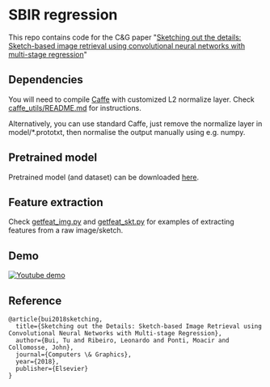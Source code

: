 # SBIR regression
This repo contains code for the C&G paper "[Sketching out the details: Sketch-based image retrieval using convolutional neural networks with multi-stage regression](https://doi.org/10.1016/j.cag.2017.12.006)" 

## Dependencies
You will need to compile [Caffe](https://github.com/BVLC/caffe) with customized L2 normalize layer. Check [caffe_utils/README.md](caffe_utils/README.md) for instructions.

Alternatively, you can use standard Caffe, just remove the normalize layer in model/*.prototxt, then normalise the output manually using e.g. numpy.

## Pretrained model
Pretrained model (and dataset) can be downloaded [here](http://www.cvssp.org/data/Flickr25K/cag17.html).

## Feature extraction

Check [getfeat_img.py](getfeat_img.py) and [getfeat_skt.py](getfeat_skt.py) for examples of extracting features from a raw image/sketch.

## Demo
[![Youtube demo](http://img.youtube.com/vi/3FRDpNk4w4U/0.jpg)](https://youtu.be/3FRDpNk4w4U)

## Reference
```
@article{bui2018sketching,
  title={Sketching out the Details: Sketch-based Image Retrieval using Convolutional Neural Networks with Multi-stage Regression},
  author={Bui, Tu and Ribeiro, Leonardo and Ponti, Moacir and Collomosse, John},
  journal={Computers \& Graphics},
  year={2018},
  publisher={Elsevier}
}
```
